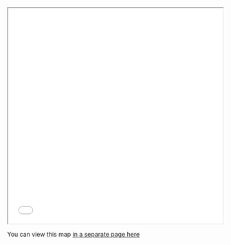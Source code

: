 <iframe src="maps/2019_E1_Map.html" height="500" width="500"></iframe>

You can view this map [in a separate page here](maps/2019_E1_Map.html)
